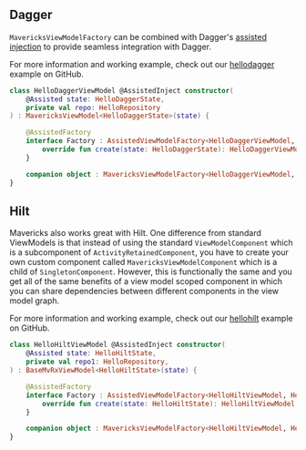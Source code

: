 ## Dagger

`MavericksViewModelFactory` can be combined with Dagger's [assisted injection](https://dagger.dev/dev-guide/assisted-injection) to provide seamless integration with Dagger.

For more information and working example, check out our [hellodagger](https://github.com/airbnb/MvRx/tree/main/hellodagger) example on GitHub.

```kotlin
class HelloDaggerViewModel @AssistedInject constructor(
    @Assisted state: HelloDaggerState,
    private val repo: HelloRepository
) : MavericksViewModel<HelloDaggerState>(state) {

    @AssistedFactory
    interface Factory : AssistedViewModelFactory<HelloDaggerViewModel, HelloDaggerState> {
        override fun create(state: HelloDaggerState): HelloDaggerViewModel
    }

    companion object : MavericksViewModelFactory<HelloDaggerViewModel, HelloDaggerState> by daggerMavericksViewModelFactory()
}
```


## Hilt

Mavericks also works great with Hilt. One difference from standard ViewModels is that instead of using the standard `ViewModelComponent` which is a subcomponent of `ActivityRetainedComponent`, you have to create your own custom component called `MavericksViewModelComponent` which is a child of `SingletonComponent`. However, this is functionally the same and you get all of the same benefits of a view model scoped component in which you can share dependencies between different components in the view model graph.

For more information and working example, check out our [hellohilt](https://github.com/airbnb/MvRx/tree/main/hellohilt) example on GitHub.

```kotlin
class HelloHiltViewModel @AssistedInject constructor(
    @Assisted state: HelloHiltState,
    private val repo1: HelloRepository,
) : BaseMvRxViewModel<HelloHiltState>(state) {

    @AssistedFactory
    interface Factory : AssistedViewModelFactory<HelloHiltViewModel, HelloHiltState> {
        override fun create(state: HelloHiltState): HelloHiltViewModel
    }

    companion object : MavericksViewModelFactory<HelloHiltViewModel, HelloHiltState> by hiltMavericksViewModelFactory()
}
```
